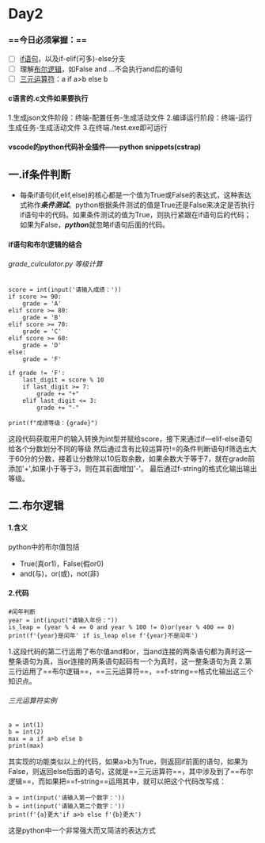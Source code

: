 # Day2
### **==今日必须掌握：==**
- [ ] [if语句](#一if条件判断)，以及if-elif(可多)-else分支
- [ ] 理解[布尔逻辑](#二布尔逻辑)，如False and ...不会执行and后的语句
- [ ] [三元运算符](#三元运算符实例)：a if a>b else b

#### c语言的.c文件如果要执行
1.生成json文件阶段：终端-配置任务-生成活动文件
2.编译运行阶段：终端-运行生成任务-生成活动文件
3.在终端./test.exe即可运行

#### vscode的python代码补全插件——python snippets(cstrap)
## 一.if条件判断
- 每条if语句(if,elif,else)的核心都是一个值为True或False的表达式，这种表达式称作***条件测试***。python根据条件测试的值是True还是False来决定是否执行if语句中的代码。如果条件测试的值为True，则执行紧跟在if语句后的代码；如果为False，***python***就忽略if语句后面的代码。
#### if语句和布尔逻辑的结合
###### grade_culculator.py 等级计算
```
score = int(input('请输入成绩：'))  
if score >= 90:   
    grade = 'A'
elif score >= 80:
    grade = 'B'
elif score >= 70:
    grade = 'C'
elif score >= 60:
    grade = 'D'
else:
    grade = 'F'

if grade != 'F':   
    last_digit = score % 10   
    if last_digit >= 7:   
        grade += "+"
    elif last_digit <= 3:
        grade += "-"

print(f"成绩等级：{grade}")
```
这段代码获取用户的输入转换为int型并赋给score，接下来通过if—elif-else语句给各个分数划分不同的等级
然后通过含有比较运算符!=的条件判断语句if筛选出大于60分的分数，接着让分数除以10后取余数，如果余数大于等于7，就在grade前添加'+',如果小于等于3，则在其前面增加'-'。
最后通过f-string的格式化输出输出等级。


## 二.布尔逻辑
#### 1.含义
python中的布尔值包括
- True(真or1)，False(假or0)
- and(与)，or(或)，not(非)
#### 2.代码
```
#闰年判断
year = int(input("请输入年份："))
is_leap = (year % 4 == 0 and year % 100 != 0)or(year % 400 == 0)
print(f'{year}是闰年' if is_leap else f'{year}不是闰年')
```
1.这段代码的第二行运用了布尔值and和or，当and连接的两条语句都为真时这一整条语句为真，当or连接的两条语句起码有一个为真时，这一整条语句为真
2.第三行运用了==布尔逻辑==，==三元运算符==，==f-string==格式化输出这三个知识点。
###### 三元运算符实例
```
a = int(1)
b = int(2)
max = a if a>b else b
print(max)
```
其实现的功能类似以上的代码，如果a>b为True，则返回if前面的语句，如果为False，则返回else后面的语句，这就是==三元运算符==，其中涉及到了==布尔逻辑==，而如果把==f-string==运用其中，就可以把这个代码改写成：
```
a = int(input('请输入第一个数字：'))
b = int(input('请输入第二个数字：'))
print(f'{a}更大'if a>b else f'{b}更大')
```
这是python中一个非常强大而又简洁的表达方式